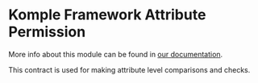 # Komple Framework Attribute Permission

More info about this module can be found in [our documentation](https://docs.komple.io/komple-framework/permissions/Attribute).

This contract is used for making attribute level comparisons and checks.
